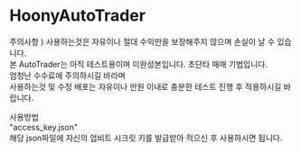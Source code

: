 # HoonyAutoTrader
주의사항 ) 사용하는것은 자유이나 절대 수익만을 보장해주지 않으며 손실이 날 수 있습니다.     
본 AutoTrader는 아직 테스트용이며 미완성본입니다. 초단타 매매 기법입니다.     
엄청난 수수료에 주의하시길 바라며      
사용하는것 및 수정 배포는 자유이나 만원 이내로 충분한 테스트 진행 후 적용하시길 바랍니다.     

사용방법     
"access_key.json"     
해당 json파일에 자신의 업비트 시크릿 키를 발급받아 적으신 후 사용하시면 됩니다.     
